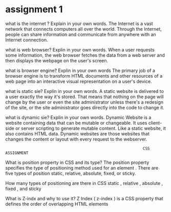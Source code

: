 # assignment  1

what is the internet ? Explain in your own words.
The Internet is a vast network that connects computers all over the world. Through the Internet, people can share information and communicate from anywhere with an Internet connection.



what is web  browser? Explin in your own words.
When a user requests some information, the web browser fetches the data from a web server and then displays the webpage on the user's screen.



what is browser engine? Explin in your own words
The primary job of a browser engine is to transform HTML documents and other resources of a web page into an interactive visual representation on a user's device.


what is  static sie? Explin in your own words.
A static website is delivered to a user exactly the way it's stored. That means that nothing on the page will change by the user or even the site administrator unless there's a redesign of the site, or the site administrator goes directly into the code to change it.



what is dynamic sie? Explin in your own words.
Dynamic Website is a website containing data that can be mutable or changeable. It uses client-side or server scripting to generate mutable content. Like a static website, it also contains HTML data. Dynamic websites are those websites that changes the content or layout with every request to the webserver.





                                                                CSS  ASSIGNMENT
What is position property in CSS and its type?
The position property specifies the type of positioning method used for an element .
There are five types of position
static, relative, absolute, fixed, or sticky.


How many types of positioning are there in CSS
static , relative , absolute , fixed , and sticky 


What is Z-indx and why to use it?
Z Index ( z-index ) is a CSS property that defines the order of overlapping HTML elements
